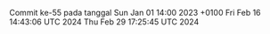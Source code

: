 Commit ke-55 pada tanggal Sun Jan 01 14:00 2023 +0100
Fri Feb 16 14:43:06 UTC 2024
Thu Feb 29 17:25:45 UTC 2024
